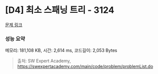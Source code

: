 # [D4] 최소 스패닝 트리 - 3124 

[문제 링크](https://swexpertacademy.com/main/code/problem/problemDetail.do?contestProbId=AV_mSnmKUckDFAWb) 

### 성능 요약

메모리: 181,108 KB, 시간: 2,614 ms, 코드길이: 2,053 Bytes



> 출처: SW Expert Academy, https://swexpertacademy.com/main/code/problem/problemList.do